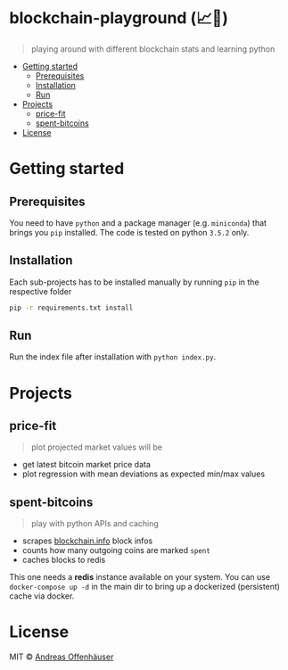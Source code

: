 blockchain-playground (📈🐍)
===

> playing around with different blockchain stats and learning python

<!-- TOC depthFrom:1 depthTo:6 withLinks:1 updateOnSave:1 orderedList:0 -->

- [Getting started](#getting-started)
	- [Prerequisites](#prerequisites)
	- [Installation](#installation)
	- [Run](#run)
- [Projects](#projects)
	- [price-fit](#price-fit)
	- [spent-bitcoins](#spent-bitcoins)
- [License](#license)

<!-- /TOC -->

# Getting started
## Prerequisites

You need to have `python` and a package manager (e.g. `miniconda`) that brings you `pip` installed. The code is tested on python `3.5.2` only.

## Installation

Each sub-projects has to be installed manually by running `pip` in the respective folder

```bash
pip -r requirements.txt install
```

## Run

Run the index file after installation with `python index.py`.

# Projects

## price-fit

> plot projected market values will be

* get latest bitcoin market price data
* plot regression with mean deviations as expected min/max values

## spent-bitcoins

> play with python APIs and caching

* scrapes [blockchain.info](https://blockchain.info/api) block infos
* counts how many outgoing coins are marked `spent`
* caches blocks to redis

This one needs a **redis** instance available on your system. You can use `docker-compose up -d` in the main dir to bring up a dockerized (persistent) cache via docker.

# License

MIT © [Andreas Offenhäuser](http://anoff.io)
